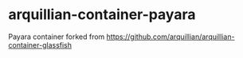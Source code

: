 # arquillian-container-payara
Payara container forked from https://github.com/arquillian/arquillian-container-glassfish
